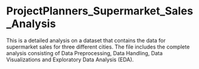 # ProjectPlanners_Supermarket_Sales_Analysis
This is a detailed analysis on a dataset that contains the data for supermarket sales for three different cities.
The file includes the complete analysis consisting of Data Preprocessing, Data Handling, Data Visualizations and Exploratory Data Analysis (EDA).
